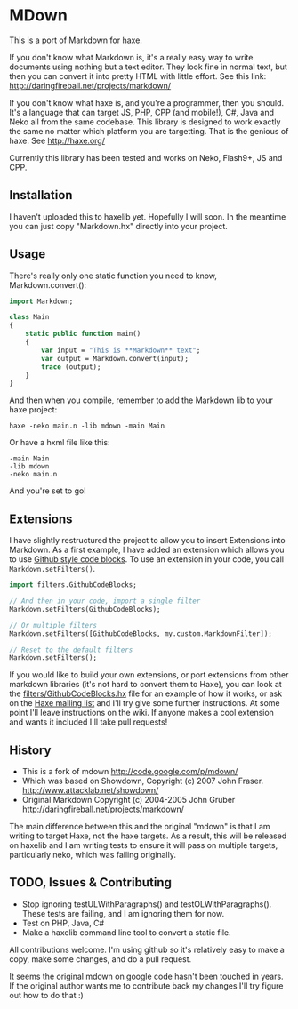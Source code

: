 MDown
=====

This is a port of Markdown for haxe.  

If you don't know what Markdown is, it's a really easy way to write documents using nothing but a text editor.  They look fine in normal text, but then you can convert it into pretty HTML with little effort.  See this link: http://daringfireball.net/projects/markdown/

If you don't know what haxe is, and you're a programmer, then you should.  It's a language that can target JS, PHP, CPP (and mobile!), C#, Java and Neko all from the same codebase.  This library is designed to work exactly the same no matter which platform you are targetting.  That is the genious of haxe.  See http://haxe.org/

Currently this library has been tested and works on Neko, Flash9+, JS and CPP.

Installation
------------

I haven't uploaded this to haxelib yet.  Hopefully I will soon.  In the meantime you can just copy "Markdown.hx" directly into your project.

Usage
-----

There's really only one static function you need to know, Markdown.convert():

```haxe
import Markdown;

class Main
{
	static public function main()
	{
		var input = "This is **Markdown** text";
		var output = Markdown.convert(input);
		trace (output);
	}
}
```

And then when you compile, remember to add the Markdown lib to your haxe project:

`haxe -neko main.n -lib mdown -main Main`

Or have a hxml file like this:

~~~
-main Main
-lib mdown
-neko main.n
~~~

And you're set to go!

Extensions
----------

I have slightly restructured the project to allow you to insert Extensions into Markdown.  As a first example, I have added an extension which allows you to use [Github style code blocks](https://github.com/jasononeil/mdown/wiki/Github-Code-Blocks).  To use an extension in your code, you call `Markdown.setFilters()`.

```haxe
import filters.GithubCodeBlocks;

// And then in your code, import a single filter
Markdown.setFilters(GithubCodeBlocks);

// Or multiple filters
Markdown.setFilters([GithubCodeBlocks, my.custom.MarkdownFilter]);

// Reset to the default filters
Markdown.setFilters();
```

If you would like to build your own extensions, or port extensions from other markdown libraries (it's not hard to convert them to Haxe), you can look at the [filters/GithubCodeBlocks.hx](https://github.com/jasononeil/mdown/blob/master/src/filters/GithubCodeBlocks.hx) file for an example of how it works, or ask on the [Haxe mailing list](https://groups.google.com/forum/?hl=en&fromgroups#!forum/haxelang) and I'll try give some further instructions.  At some point I'll leave instructions on the wiki.  If anyone makes a cool extension and wants it included I'll take pull requests!

History
-------

  * This is a fork of mdown 
    http://code.google.com/p/mdown/
  * Which was based on Showdown, Copyright (c) 2007 John Fraser.
    http://www.attacklab.net/showdown/ 
  * Original Markdown Copyright (c) 2004-2005 John Gruber
    http://daringfireball.net/projects/markdown/

The main difference between this and the original "mdown" is that I am writing to target Haxe, not the haxe targets.  As a result, this will be released on haxelib and I am writing tests to ensure it will pass on multiple targets, particularly neko, which was failing originally.

TODO, Issues & Contributing
---------------------------

 * Stop ignoring testULWithParagraphs() and testOLWithParagraphs().  These tests are failing, and I am ignoring them for now.
 * Test on PHP, Java, C#
 * Make a haxelib command line tool to convert a static file.

 All contributions welcome.  I'm using github so it's relatively easy to make a copy, make some changes, and do a pull request.

 It seems the original mdown on google code hasn't been touched in years.  If the original author wants me to contribute back my changes I'll try figure out how to do that :)


